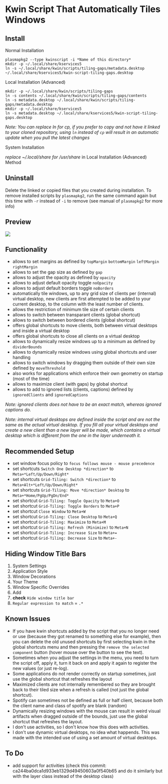 # Kwin Script That Automatically Tiles Windows

## Install

Normal Installation

```
plasmapkg2 --type kwinscript -i *Name of this directory*
mkdir -p ~/.local/share/kservices5
ln -s ~/.local/share/kwin/scripts/tiling-gaps/metadata.desktop ~/.local/share/kservices5/kwin-script-tiling-gaps.desktop
```

Local Installation (Advanced)

```
mkdir -p ~/.local/share/kwin/scripts/tiling-gaps
ln -s contents ~/.local/share/kwin/scripts/tiling-gaps/contents
ln -s metadata.desktop ~/.local/share/kwin/scripts/tiling-gaps/metadata.desktop
mkdir -p ~/.local/share/kservices5
ln -s metadata.desktop ~/.local/share/kservices5/kwin-script-tiling-gaps.desktop
```

*Note: You can replace ln for cp, if you prefer to copy and not have it linked to your cloned repository, using `ln` instead of `cp` will result in an automatic update when you pull the latest changes*

System Installation

*replace ~/.local/share for /usr/share* in Local Installation (Advanced) Method

## Uninstall  

Delete the linked or copied files that you created during installation. To remove installed scripts by `plasmapkg2`, run the same command again but this time with `-r` instead of `-i` to remove (see manual of `plasmapkg2` for more info)

## Preview
![](preview/tiling-gaps.gif)

## Functionality
- allows to set margins as defined by `topMargin` `bottomMargin` `leftMargin` `rightMargin`
- allows to set the gap size as defined by `gap`
- allows to adjust the opacity as defined by `opacity`
- allows to adjust default opacity toggle `noOpacity`
- allows to adjust default borders toggle `noBorders`
- automatically tile windows, up to any grid size of clients per (internal) virtual desktop, new clients are first attempted to be added to your current desktop, to the column with the least number of clients.
- allows the restriction of minimum tile size of certain clients
- allows to switch between transparant clients (global shortcut)
- allows to switch between bordered clients (global shortcut)
- offers global shortcuts to move clients, both between virtual desktops and inside a virtual desktop
- offers global shortcuts to close all clients on a virtual desktop
- allows to dynamically resize windows up to a minimum as defined by `dividerBounds`
- allows to dynamically resize windows using global shortcuts and user handling
- allows to switch windows by dragging them outside of their own size defined by `moveThreshold`
- also works for applications which enforce their own geometry on startup (most of the time)
- allows to maximize client (with gaps) by global shortcut
- allows to add to ignored lists (clients, captions) defined by `ignoredClients` and `ignoredCaptions`

*Note: ignored clients does not have to be an exact match, whereas ignored captions do.*

*Note: internal virtual desktops are defined inside the script and are not the same as the actual virtual desktop. If you fill all your virtual desktops and create a new client than a new layer will be made, which contains a virtual desktop which is different from the one in the layer underneath it.*

## Recommended Setup
- set window focus policy to `focus follows mouse - mouse precedence`
- set shortcuts `Switch One Desktop *direction*` to `Meta+*Left/Up/Down/Right*`
- set shortcuts `Grid-Tiling: Switch *direction*` to `Meta+Alt+*Left/Up/Down/Right*`
- set shortcuts `Grid-Tiling: Move *direction* Desktop` to `Meta+*Home/PgUp/PgDn/End*`
- set shortcut `Grid-Tiling: Toggle Opacity` to `Meta+O`
- set shortcut `Grid-Tiling: Toggle Borders` to `Meta+P`
- set shortcut `Close Window` to `Meta+W`
- set shortcut `Grid-Tiling: Close Desktop` to `Meta+Q`
- set shortcut `Grid-Tiling: Maximize` to `Meta+M`
- set shortcut `Grid-Tiling: Refresh (Minimize)` to `Meta+N`
- set shortcut `Grid-Tiling: Increase Size` to `Meta+=`
- set shortcut `Grid-Tiling: Decrease Size` to `Meta+-`

## Hiding Window Title Bars
1. System Settings
2. Application Style
3. Window Decorations
4. Your Theme
5. Window Specific Overrides
6. Add
7. **check** `Hide window title bar`
8. `Regular expression to match` = `.*`

## Known Issues
- If you have kwin shortcuts added by the script that you no longer need or use (because they got renamed to something else for example), then you can delete the old unused shortcuts by first selecting kwin in the global shortcuts menu and then pressing the `remove the selected component` button (hover mouse over the button to see the text).
- Sometimes when you adjust the settings in the menu, you need to turn the script off, apply it, turn it back on and apply it again to register the new values (or just re-log).
- Some applications do not render correctly on startup sometimes, just use the global shortcut that refreshes the layout
- Maximized clients are not internally remembered so they are brought back to their tiled size when a refresh is called (not just the global shortcut).
- Spotify can sometimes not be defined as full or half client, because both the client name and class of spotify are blank (random)
- Dynamically resizing windows with the mouse can result in weird visual artifacts when dragged outside of the bounds, just use the global shortcut that refreshes the layout.
- I don't use activities, so I don't know how this does with activities.
- I don't use dynamic virtual desktops, no idea what happends. This was made with the intended use of using a set amount of virtual desktops.

## To Do
- add support for activities (check this commit: ca244ba0dca1d933eb1329d49450603a0f540b65 and do it similarly but with the layer class instead of the desktop class)
